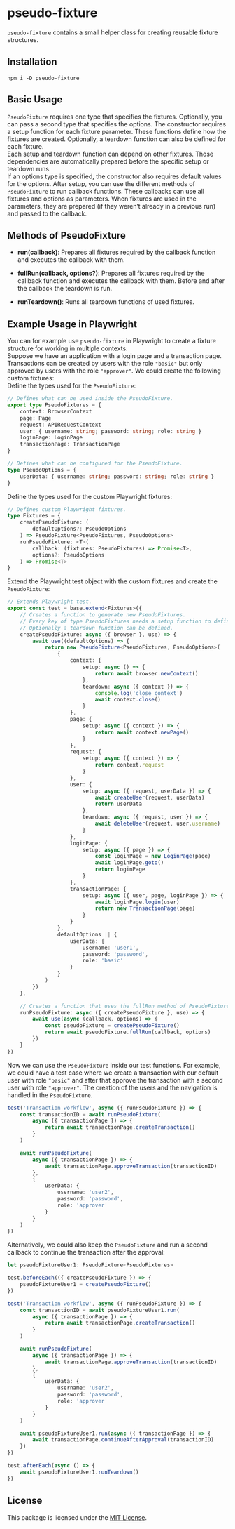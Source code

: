 # pseudo-fixture

`pseudo-fixture` contains a small helper class for creating reusable fixture structures.

## Installation

```
npm i -D pseudo-fixture
```

## Basic Usage

`PseudoFixture` requires one type that specifies the fixtures. Optionally, you can pass a second type that specifies the options. The constructor requires a setup function for each fixture parameter. These functions define how the fixtures are created. Optionally, a teardown function can also be defined for each fixture.\
Each setup and teardown function can depend on other fixtures. Those dependencies are automatically prepared before the specific setup or teardown runs.\
If an options type is specified, the constructor also requires default values for the options. After setup, you can use the different methods of `PseudoFixture` to run callback functions. These callbacks can use all fixtures and options as parameters. When fixtures are used in the parameters, they are prepared (if they weren’t already in a previous run) and passed to the callback.

## Methods of PseudoFixture

- **run(callback)**: Prepares all fixtures required by the callback function and executes the callback with them.

- **fullRun(callback, options?)**: Prepares all fixtures required by the callback function and executes the callback with them. Before and after the callback the teardown is run.

- **runTeardown()**: Runs all teardown functions of used fixtures.

## Example Usage in Playwright

You can for example use `pseudo-fixture` in Playwright to create a fixture structure for working in multiple contexts:\
Suppose we have an application with a login page and a transaction page. Transactions can be created by users with the role `"basic"` but only approved by users with the role `"approver"`.
We could create the following custom fixtures:\
Define the types used for the `PseudoFixture`:

```ts
// Defines what can be used inside the PseudoFixture.
export type PseudoFixtures = {
    context: BrowserContext
    page: Page
    request: APIRequestContext
    user: { username: string; password: string; role: string }
    loginPage: LoginPage
    transactionPage: TransactionPage
}

// Defines what can be configured for the PseudoFixture.
type PseudoOptions = {
    userData: { username: string; password: string; role: string }
}
```

Define the types used for the custom Playwright fixtures:

```ts
// Defines custom Playwright fixtures.
type Fixtures = {
    createPseudoFixture: (
        defaultOptions?: PseudoOptions
    ) => PseudoFixture<PseudoFixtures, PseudoOptions>
    runPseudoFixture: <T>(
        callback: (fixtures: PseudoFixtures) => Promise<T>,
        options?: PseudoOptions
    ) => Promise<T>
}
```

Extend the Playwright test object with the custom fixtures and create the `PseudoFixture`:

```ts
// Extends Playwright test.
export const test = base.extend<Fixtures>({
    // Creates a function to generate new PseudoFixtures.
    // Every key of type PseudoFixtures needs a setup function to define how the data is created.
    // Optionally a teardown function can be defined.
    createPseudoFixture: async ({ browser }, use) => {
        await use((defaultOptions) => {
            return new PseudoFixture<PseudoFixtures, PseudoOptions>(
                {
                    context: {
                        setup: async () => {
                            return await browser.newContext()
                        },
                        teardown: async ({ context }) => {
                            console.log('close context')
                            await context.close()
                        }
                    },
                    page: {
                        setup: async ({ context }) => {
                            return await context.newPage()
                        }
                    },
                    request: {
                        setup: async ({ context }) => {
                            return context.request
                        }
                    },
                    user: {
                        setup: async ({ request, userData }) => {
                            await createUser(request, userData)
                            return userData
                        },
                        teardown: async ({ request, user }) => {
                            await deleteUser(request, user.username)
                        }
                    },
                    loginPage: {
                        setup: async ({ page }) => {
                            const loginPage = new LoginPage(page)
                            await loginPage.goto()
                            return loginPage
                        }
                    },
                    transactionPage: {
                        setup: async ({ user, page, loginPage }) => {
                            await loginPage.login(user)
                            return new TransactionPage(page)
                        }
                    }
                },
                defaultOptions || {
                    userData: {
                        username: 'user1',
                        password: 'password',
                        role: 'basic'
                    }
                }
            )
        })
    },

    // Creates a function that uses the fullRun method of PseudoFixture to run the callback and the teardown with the specified options.
    runPseudoFixture: async ({ createPseudoFixture }, use) => {
        await use(async (callback, options) => {
            const pseudoFixture = createPseudoFixture()
            return await pseudoFixture.fullRun(callback, options)
        })
    }
})
```

Now we can use the `PseudoFixture` inside our test functions. For example, we could have a test case where we create a transaction with our default user with role `"basic"` and after that approve the transaction with a second user with role `"approver"`. The creation of the users and the navigation is handled in the `PseudoFixture`.

```ts
test('Transaction workflow', async ({ runPseudoFixture }) => {
    const transactionID = await runPseudoFixture(
        async ({ transactionPage }) => {
            return await transactionPage.createTransaction()
        }
    )

    await runPseudoFixture(
        async ({ transactionPage }) => {
            await transactionPage.approveTransaction(transactionID)
        },
        {
            userData: {
                username: 'user2',
                password: 'password',
                role: 'approver'
            }
        }
    )
})
```

Alternatively, we could also keep the `PseudoFixture` and run a second callback to continue the transaction after the approval:

```ts
let pseudoFixtureUser1: PseudoFixture<PseudoFixtures>

test.beforeEach(({ createPseudoFixture }) => {
    pseudoFixtureUser1 = createPseudoFixture()
})

test('Transaction workflow', async ({ runPseudoFixture }) => {
    const transactionID = await pseudoFixtureUser1.run(
        async ({ transactionPage }) => {
            return await transactionPage.createTransaction()
        }
    )

    await runPseudoFixture(
        async ({ transactionPage }) => {
            await transactionPage.approveTransaction(transactionID)
        },
        {
            userData: {
                username: 'user2',
                password: 'password',
                role: 'approver'
            }
        }
    )

    await pseudoFixtureUser1.run(async ({ transactionPage }) => {
        await transactionPage.continueAfterApproval(transactionID)
    })
})

test.afterEach(async () => {
    await pseudoFixtureUser1.runTeardown()
})
```

## License

This package is licensed under the [MIT License](./LICENSE).
